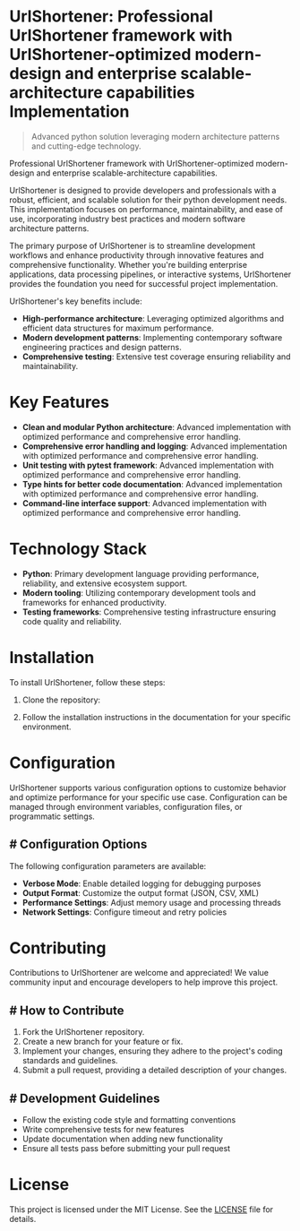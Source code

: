 <!-- fallback_UrlShortener_20250810062520_16544 -->

# UrlShortener: Professional UrlShortener framework with UrlShortener-optimized modern-design and enterprise scalable-architecture capabilities Implementation
> Advanced python solution leveraging modern architecture patterns and cutting-edge technology.

Professional UrlShortener framework with UrlShortener-optimized modern-design and enterprise scalable-architecture capabilities.

UrlShortener is designed to provide developers and professionals with a robust, efficient, and scalable solution for their python development needs. This implementation focuses on performance, maintainability, and ease of use, incorporating industry best practices and modern software architecture patterns.

The primary purpose of UrlShortener is to streamline development workflows and enhance productivity through innovative features and comprehensive functionality. Whether you're building enterprise applications, data processing pipelines, or interactive systems, UrlShortener provides the foundation you need for successful project implementation.

UrlShortener's key benefits include:

* **High-performance architecture**: Leveraging optimized algorithms and efficient data structures for maximum performance.
* **Modern development patterns**: Implementing contemporary software engineering practices and design patterns.
* **Comprehensive testing**: Extensive test coverage ensuring reliability and maintainability.

# Key Features

* **Clean and modular Python architecture**: Advanced implementation with optimized performance and comprehensive error handling.
* **Comprehensive error handling and logging**: Advanced implementation with optimized performance and comprehensive error handling.
* **Unit testing with pytest framework**: Advanced implementation with optimized performance and comprehensive error handling.
* **Type hints for better code documentation**: Advanced implementation with optimized performance and comprehensive error handling.
* **Command-line interface support**: Advanced implementation with optimized performance and comprehensive error handling.

# Technology Stack

* **Python**: Primary development language providing performance, reliability, and extensive ecosystem support.
* **Modern tooling**: Utilizing contemporary development tools and frameworks for enhanced productivity.
* **Testing frameworks**: Comprehensive testing infrastructure ensuring code quality and reliability.

# Installation

To install UrlShortener, follow these steps:

1. Clone the repository:


2. Follow the installation instructions in the documentation for your specific environment.

# Configuration

UrlShortener supports various configuration options to customize behavior and optimize performance for your specific use case. Configuration can be managed through environment variables, configuration files, or programmatic settings.

## # Configuration Options

The following configuration parameters are available:

* **Verbose Mode**: Enable detailed logging for debugging purposes
* **Output Format**: Customize the output format (JSON, CSV, XML)
* **Performance Settings**: Adjust memory usage and processing threads
* **Network Settings**: Configure timeout and retry policies

# Contributing

Contributions to UrlShortener are welcome and appreciated! We value community input and encourage developers to help improve this project.

## # How to Contribute

1. Fork the UrlShortener repository.
2. Create a new branch for your feature or fix.
3. Implement your changes, ensuring they adhere to the project's coding standards and guidelines.
4. Submit a pull request, providing a detailed description of your changes.

## # Development Guidelines

* Follow the existing code style and formatting conventions
* Write comprehensive tests for new features
* Update documentation when adding new functionality
* Ensure all tests pass before submitting your pull request

# License

This project is licensed under the MIT License. See the [LICENSE](https://github.com/laurindoisaac/UrlShortener/blob/main/LICENSE) file for details.
